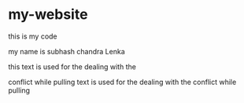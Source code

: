 # my-website

this is my code

my name is subhash chandra Lenka

this text is used for the dealing with the 

conflict while pulling
text is used for the dealing with the conflict while pulling
